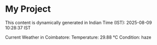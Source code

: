 # My Project

This content is dynamically generated in Indian Time (IST): 2025-08-09 10:28:37 IST


Current Weather in Coimbatore:
Temperature: 29.88 °C
Condition: haze
